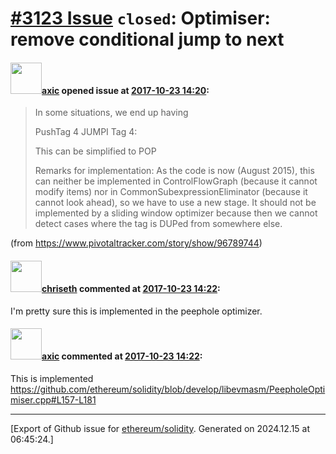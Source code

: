 # [\#3123 Issue](https://github.com/ethereum/solidity/issues/3123) `closed`: Optimiser: remove conditional jump to next

#### <img src="https://avatars.githubusercontent.com/u/20340?v=4" width="50">[axic](https://github.com/axic) opened issue at [2017-10-23 14:20](https://github.com/ethereum/solidity/issues/3123):

> In some situations, we end up having
>
> PushTag 4
> JUMPI
> Tag 4:
>
> This can be simplified to
> POP
> 
> Remarks for implementation: As the code is now (August 2015), this can neither be implemented in ControlFlowGraph (because it cannot modify items) nor in CommonSubexpressionEliminator (because it cannot look ahead), so we have to use a new stage. It should not be implemented by a sliding window optimizer because then we cannot detect cases where the tag is DUPed from somewhere else.

(from https://www.pivotaltracker.com/story/show/96789744)


#### <img src="https://avatars.githubusercontent.com/u/9073706?v=4" width="50">[chriseth](https://github.com/chriseth) commented at [2017-10-23 14:22](https://github.com/ethereum/solidity/issues/3123#issuecomment-338675151):

I'm pretty sure this is implemented in the peephole optimizer.

#### <img src="https://avatars.githubusercontent.com/u/20340?v=4" width="50">[axic](https://github.com/axic) commented at [2017-10-23 14:22](https://github.com/ethereum/solidity/issues/3123#issuecomment-338675154):

This is implemented https://github.com/ethereum/solidity/blob/develop/libevmasm/PeepholeOptimiser.cpp#L157-L181


-------------------------------------------------------------------------------



[Export of Github issue for [ethereum/solidity](https://github.com/ethereum/solidity). Generated on 2024.12.15 at 06:45:24.]
